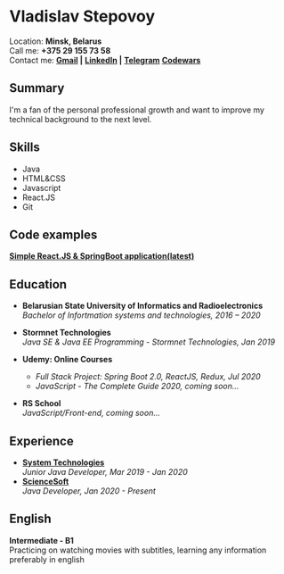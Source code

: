 # Vladislav Stepovoy

Location:  **Minsk, Belarus**  
Call me: **+375 29 155 73 58**  
Contact me: 
**[Gmail](mailto:vladstepovoyvios@gmail.com) |** 
**[LinkedIn](https://www.linkedin.com/in/vlad-stepovoy/) |**
**[Telegram](https://t.me/vladstepovoy)**
**[Codewars](https://www.codewars.com/users/vladstepway/badges/large)**

## Summary

I'm a fan of the personal professional growth and want to improve my technical background to the next level. 

## Skills
* Java
* HTML&CSS
* Javascript
* React.JS
* Git

## Code examples

**[Simple React.JS & SpringBoot application(latest)](https://github.com/vladstepway/PersonalPMTool)**

## Education

* **Belarusian State University of Informatics and Radioelectronics**     
_Bachelor of Infortmation systems and technologies,  2016 – 2020_  

* **Stormnet Technologies**     
_Java SE & Java EE Programming - Stormnet Technologies, Jan 2019_

* **Udemy: Online Courses**     
    * _Full Stack Project: Spring Boot 2.0, ReactJS, Redux, Jul 2020_
    * _JavaScript - The Complete Guide 2020, coming soon..._ 
* **RS School**     
    _JavaScript/Front-end, coming soon..._
    
## Experience

* **[System Technologies](https://www.st.by/en/)**   
    _Junior Java Developer, Mar 2019 - Jan 2020_
* **[ScienceSoft](https://www.scnsoft.com/)**   
    _Java Developer, Jan 2020 - Present_
    
## English

**Intermediate - B1**       
Practicing on watching movies with subtitles, learning any information preferably in english